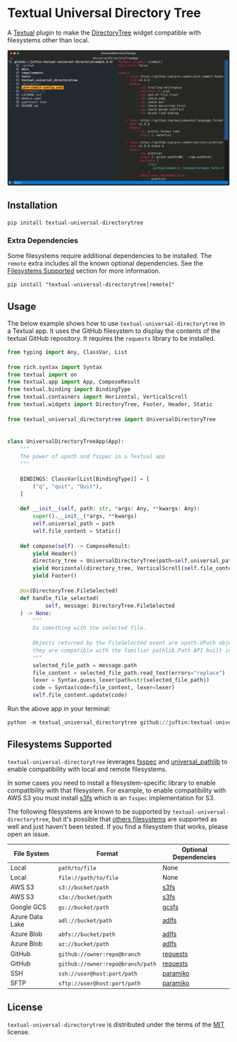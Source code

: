 # Textual Universal Directory Tree

A [Textual](https://textual.textualize.io/) plugin to make the
[DirectoryTree](https://textual.textualize.io/widgets/directory_tree/)
widget compatible with filesystems other than local.

![](docs/screenshots/test_github_screenshot.svg)

## Installation

```shell
pip install textual-universal-directorytree
```

### Extra Dependencies

Some filesystems require additional dependencies to be installed.
The `remote` extra includes all the known optional dependencies. See the
[Filesystems Supported](#filesystems-supported) section for more information.

```shell
pip install "textual-universal-directorytree[remote]"
```

## Usage

The below example shows how to use `textual-universal-directorytree` in a Textual app.
It uses the GitHub filesystem to display the contents of the textual GitHub repository.
It requires the `requests` library to be installed.

```python
from typing import Any, ClassVar, List

from rich.syntax import Syntax
from textual import on
from textual.app import App, ComposeResult
from textual.binding import BindingType
from textual.containers import Horizontal, VerticalScroll
from textual.widgets import DirectoryTree, Footer, Header, Static

from textual_universal_directorytree import UniversalDirectoryTree


class UniversalDirectoryTreeApp(App):
    """
    The power of upath and fsspec in a Textual app
    """

    BINDINGS: ClassVar[List[BindingType]] = [
        ("q", "quit", "Quit"),
    ]

    def __init__(self, path: str, *args: Any, **kwargs: Any):
        super().__init__(*args, **kwargs)
        self.universal_path = path
        self.file_content = Static()

    def compose(self) -> ComposeResult:
        yield Header()
        directory_tree = UniversalDirectoryTree(path=self.universal_path)
        yield Horizontal(directory_tree, VerticalScroll(self.file_content))
        yield Footer()

    @on(DirectoryTree.FileSelected)
    def handle_file_selected(
            self, message: DirectoryTree.FileSelected
    ) -> None:
        """
        Do something with the selected file.

        Objects returned by the FileSelected event are upath.UPath objects and
        they are compatible with the familiar pathlib.Path API built into Python.
        """
        selected_file_path = message.path
        file_content = selected_file_path.read_text(errors="replace")
        lexer = Syntax.guess_lexer(path=str(selected_file_path))
        code = Syntax(code=file_content, lexer=lexer)
        self.file_content.update(code)
```

Run the above app in your terminal:

```python
python -m textual_universal_directorytree github://juftin:textual-universal-directorytree@main/
```

## Filesystems Supported

`textual-universal-directorytree` leverages [fsspec](https://github.com/fsspec/filesystem_spec) and
[universal_pathlib](https://github.com/fsspec/universal_pathlib) to enable compatibility with
local and remote filesystems.

In some cases you need to install a filesystem-specific library
to enable compatibility with that filesystem. For example, to enable compatibility with AWS S3 you must
install [s3fs](https://github.com/fsspec/s3fs) which is an `fsspec` implementation for S3.

The following filesystems are known to be supported by `textual-universal-directorytree`, but it's possible
that [others filesystems](https://filesystem-spec.readthedocs.io/en/latest/api.html#other-known-implementations)
are supported as well and just haven't been tested. If you find a filesystem that works, please open an issue.

| File System     | Format                            | Optional Dependencies                            |
| --------------- | --------------------------------- | ------------------------------------------------ |
| Local           | `path/to/file`                    | None                                             |
| Local           | `file://path/to/file`             | None                                             |
| AWS S3          | `s3://bucket/path`                | [s3fs](https://github.com/fsspec/s3fs)           |
| AWS S3          | `s3a://bucket/path`               | [s3fs](https://github.com/fsspec/s3fs)           |
| Google GCS      | `gs://bucket/path`                | [gcsfs](https://github.com/fsspec/gcsfs)         |
| Azure Data Lake | `adl://bucket/path`               | [adlfs](https://github.com/fsspec/adlfs)         |
| Azure Blob      | `abfs://bucket/path`              | [adlfs](https://github.com/fsspec/adlfs)         |
| Azure Blob      | `az://bucket/path`                | [adlfs](https://github.com/fsspec/adlfs)         |
| GitHub          | `github://owner:repo@branch`      | [requests](https://github.com/requests/requests) |
| GitHub          | `github://owner:repo@branch/path` | [requests](https://github.com/requests/requests) |
| SSH             | `ssh://user@host:port/path`       | [paramiko](https://github.com/paramiko/paramiko) |
| SFTP            | `sftp://user@host:port/path`      | [paramiko](https://github.com/paramiko/paramiko) |

## License

`textual-universal-directorytree` is distributed under the terms of the [MIT](https://spdx.org/licenses/MIT.html)
license.
